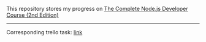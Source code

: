 This repository stores my progress on [The Complete Node.js Developer Course (2nd Edition)](https://www.udemy.com/the-complete-nodejs-developer-course-2)
___
Corresponding trello task: [link](https://trello.com/c/JknHP9qe/1-udemy-the-complete-node-js-developer-course-2nd-edition) 
